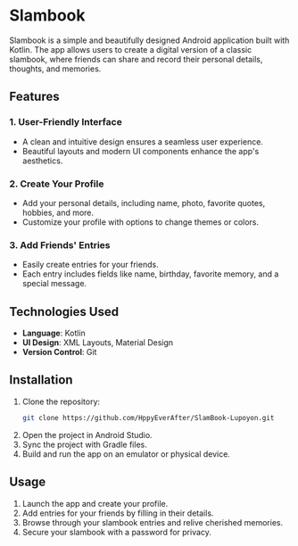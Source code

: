 # Slambook

Slambook is a simple and beautifully designed Android application built with Kotlin. The app allows users to create a digital version of a classic slambook, where friends can share and record their personal details, thoughts, and memories.

## Features

### 1. User-Friendly Interface
- A clean and intuitive design ensures a seamless user experience.
- Beautiful layouts and modern UI components enhance the app's aesthetics.

### 2. Create Your Profile
- Add your personal details, including name, photo, favorite quotes, hobbies, and more.
- Customize your profile with options to change themes or colors.

### 3. Add Friends' Entries
- Easily create entries for your friends.
- Each entry includes fields like name, birthday, favorite memory, and a special message.

## Technologies Used
- **Language**: Kotlin
- **UI Design**: XML Layouts, Material Design
- **Version Control**: Git

## Installation
1. Clone the repository:
   ```bash
   git clone https://github.com/HppyEverAfter/SlamBook-Lupoyon.git
   ```
2. Open the project in Android Studio.
3. Sync the project with Gradle files.
4. Build and run the app on an emulator or physical device.

## Usage
1. Launch the app and create your profile.
2. Add entries for your friends by filling in their details.
3. Browse through your slambook entries and relive cherished memories.
4. Secure your slambook with a password for privacy.
